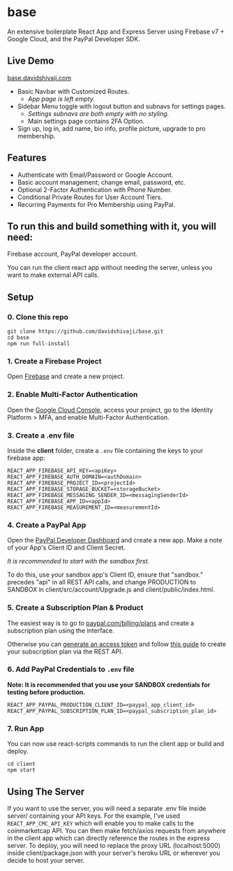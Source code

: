 # base

An extensive boilerplate React App and Express Server using Firebase v7 + Google Cloud, and the PayPal Developer SDK.

## Live Demo
[base.davidshivaji.com](https://base.davidshivaji.com)

- Basic Navbar with Customized Routes.
  - *App page is left empty.*
- Sidebar Menu toggle with logout button and subnavs for settings pages.
  - *Settings subnavs are both empty with no styling.*
  - Main settings page contains 2FA Option.
- Sign up, log in, add name, bio info, profile picture, upgrade to pro membership.


## Features

- Authenticate with Email/Password or Google Account.
- Basic account management; change email, password, etc.
- Optional 2-Factor Authentication with Phone Number.
- Conditional Private Routes for User Account Tiers.
- Recurring Payments for Pro Membership using PayPal.

## To run this and build something with it, you will need:
Firebase account, PayPal developer account.

You can run the client react app without needing the server, unless you want to make external API calls.

## Setup

### 0. Clone this repo
```
git clone https://github.com/davidshivaji/base.git
cd base
npm run full-install
```

### 1. Create a Firebase Project
Open [Firebase](https://console.firebase.google.com) and create a new project.

### 2. Enable Multi-Factor Authentication
Open the [Google Cloud Console](https://console.cloud.google.com), access your project, go to the Identity Platform > MFA, and enable Multi-Factor Authentication.

### 3. Create a .env file
Inside the **client** folder, create a
```.env``` file
containing the keys to your firebase app:
```
REACT_APP_FIREBASE_API_KEY=<apiKey>
REACT_APP_FIREBASE_AUTH_DOMAIN=<authDomain>
REACT_APP_FIREBASE_PROJECT_ID=<projectId>
REACT_APP_FIREBASE_STORAGE_BUCKET=<storageBucket>
REACT_APP_FIREBASE_MESSAGING_SENDER_ID=<messagingSenderId>
REACT_APP_FIREBASE_APP_ID=<appId>
REACT_APP_FIREBASE_MEASUREMENT_ID=<measurementId>
```


### 4. Create a PayPal App
Open the [PayPal Developer Dashboard](https://developer.paypal.com) and create a new app.
Make a note of your App's Client ID and Client Secret.

*It is recommended to start with the sandbox first.*

To do this, use your sandbox app's Client ID, ensure that "sandbox." precedes "api" in all REST API calls, and change PRODUCTION to SANDBOX in client/src/account/Upgrade.js and client/public/index.html.

### 5. Create a Subscription Plan & Product

The easiest way is to go to [paypal.com/billing/plans](https://paypal.com/billing/plans) and create a subscription plan using the interface.

Otherwise you can [generate an access token](https://www.paypal.com/au/smarthelp/article/how-do-i-get-an-access-token-ts2128) and follow [this guide](https://developer.paypal.com/docs/subscriptions/integrate/) to create your subscription plan via the REST API.

### 6. Add PayPal Credentials to `.env` file

**Note: It is recommended that you use your SANDBOX credentials for testing before production.**

```
REACT_APP_PAYPAL_PRODUCTION_CLIENT_ID=<paypal_app_client_id>
REACT_APP_PAYPAL_SUBSCRIPTION_PLAN_ID=<paypal_subscription_plan_id>
```

### 7. Run App
You can now use react-scripts commands to run the client app or build and deploy.
```
cd client
npm start
```


## Using The Server
If you want to use the server, you will need a separate .env file inside server/ containing your API keys.
For the example, I've used `REACT_APP_CMC_API_KEY` which will enable you to make calls to the coinmarketcap API.
You can then make fetch/axios requests from anywhere in the client app which can directly reference the routes in the express server.
To deploy, you will need to replace the proxy URL (localhost:5000) inside client/package.json with your server's heroku URL or wherever you decide to host your server.
